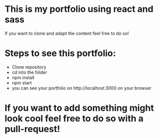 # This is my portfolio using react and sass
If you want to clone and adapt the content feel free to do so!
# Steps to see this portfolio:
 - Clone repository
 - cd into the folder
 - npm install
 - npm start
 - you can see your portfolio on http://localhost:3000 on your browser
# If you want to add something might look cool feel free to do so with a pull-request!


